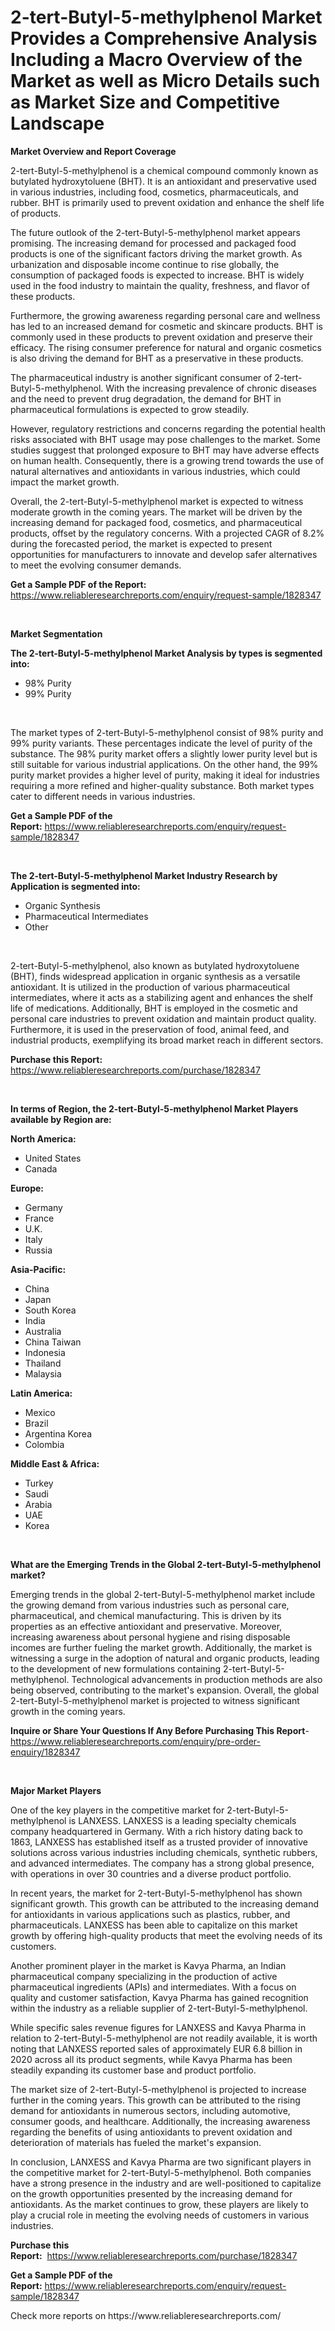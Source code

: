 <p><h1>2-tert-Butyl-5-methylphenol Market Provides a Comprehensive Analysis Including a Macro Overview of the Market as well as Micro Details such as Market Size and Competitive Landscape</h1></p><p><strong>Market Overview and Report Coverage</strong></p>
<p><p>2-tert-Butyl-5-methylphenol is a chemical compound commonly known as butylated hydroxytoluene (BHT). It is an antioxidant and preservative used in various industries, including food, cosmetics, pharmaceuticals, and rubber. BHT is primarily used to prevent oxidation and enhance the shelf life of products.</p><p>The future outlook of the 2-tert-Butyl-5-methylphenol market appears promising. The increasing demand for processed and packaged food products is one of the significant factors driving the market growth. As urbanization and disposable income continue to rise globally, the consumption of packaged foods is expected to increase. BHT is widely used in the food industry to maintain the quality, freshness, and flavor of these products.</p><p>Furthermore, the growing awareness regarding personal care and wellness has led to an increased demand for cosmetic and skincare products. BHT is commonly used in these products to prevent oxidation and preserve their efficacy. The rising consumer preference for natural and organic cosmetics is also driving the demand for BHT as a preservative in these products.</p><p>The pharmaceutical industry is another significant consumer of 2-tert-Butyl-5-methylphenol. With the increasing prevalence of chronic diseases and the need to prevent drug degradation, the demand for BHT in pharmaceutical formulations is expected to grow steadily.</p><p>However, regulatory restrictions and concerns regarding the potential health risks associated with BHT usage may pose challenges to the market. Some studies suggest that prolonged exposure to BHT may have adverse effects on human health. Consequently, there is a growing trend towards the use of natural alternatives and antioxidants in various industries, which could impact the market growth.</p><p>Overall, the 2-tert-Butyl-5-methylphenol market is expected to witness moderate growth in the coming years. The market will be driven by the increasing demand for packaged food, cosmetics, and pharmaceutical products, offset by the regulatory concerns. With a projected CAGR of 8.2% during the forecasted period, the market is expected to present opportunities for manufacturers to innovate and develop safer alternatives to meet the evolving consumer demands.</p></p>
<p><strong>Get a Sample PDF of the Report:</strong> <a href="https://www.reliableresearchreports.com/enquiry/request-sample/1828347">https://www.reliableresearchreports.com/enquiry/request-sample/1828347</a></p>
<p>&nbsp;</p>
<p><strong>Market Segmentation</strong></p>
<p><strong>The 2-tert-Butyl-5-methylphenol Market Analysis by types is segmented into:</strong></p>
<p><ul><li>98% Purity</li><li>99% Purity</li></ul></p>
<p>&nbsp;</p>
<p><p>The market types of 2-tert-Butyl-5-methylphenol consist of 98% purity and 99% purity variants. These percentages indicate the level of purity of the substance. The 98% purity market offers a slightly lower purity level but is still suitable for various industrial applications. On the other hand, the 99% purity market provides a higher level of purity, making it ideal for industries requiring a more refined and higher-quality substance. Both market types cater to different needs in various industries.</p></p>
<p><strong>Get a Sample PDF of the Report:</strong>&nbsp;<a href="https://www.reliableresearchreports.com/enquiry/request-sample/1828347">https://www.reliableresearchreports.com/enquiry/request-sample/1828347</a></p>
<p>&nbsp;</p>
<p><strong>The 2-tert-Butyl-5-methylphenol Market Industry Research by Application is segmented into:</strong></p>
<p><ul><li>Organic Synthesis</li><li>Pharmaceutical Intermediates</li><li>Other</li></ul></p>
<p>&nbsp;</p>
<p><p>2-tert-Butyl-5-methylphenol, also known as butylated hydroxytoluene (BHT), finds widespread application in organic synthesis as a versatile antioxidant. It is utilized in the production of various pharmaceutical intermediates, where it acts as a stabilizing agent and enhances the shelf life of medications. Additionally, BHT is employed in the cosmetic and personal care industries to prevent oxidation and maintain product quality. Furthermore, it is used in the preservation of food, animal feed, and industrial products, exemplifying its broad market reach in different sectors.</p></p>
<p><strong>Purchase this Report:</strong>&nbsp; <a href="https://www.reliableresearchreports.com/purchase/1828347">https://www.reliableresearchreports.com/purchase/1828347</a></p>
<p>&nbsp;</p>
<p><strong>In terms of Region, the 2-tert-Butyl-5-methylphenol Market Players available by Region are:</strong></p>
<p>
    <p> <strong> North America: </strong>
        <ul>
            <li>United States</li>
            <li>Canada</li>
        </ul>
        </p> 
    <p> <strong> Europe: </strong>
        <ul>
            <li>Germany</li>
            <li>France</li>
            <li>U.K.</li>
            <li>Italy</li>
            <li>Russia</li>
        </ul>
        </p> 
    <p> <strong> Asia-Pacific: </strong>
        <ul>
            <li>China</li>
            <li>Japan</li>
            <li>South Korea</li>
            <li>India</li>
            <li>Australia</li>
            <li>China Taiwan</li>
            <li>Indonesia</li>
            <li>Thailand</li>
            <li>Malaysia</li>
        </ul>
        </p> 
    <p> <strong> Latin America: </strong>
        <ul>
            <li>Mexico</li>
            <li>Brazil</li>
            <li>Argentina Korea</li>
            <li>Colombia</li>
        </ul>
        </p> 
    <p> <strong> Middle East & Africa: </strong>
        <ul>
            <li>Turkey</li>
            <li>Saudi</li>
            <li>Arabia</li>
            <li>UAE</li>
            <li>Korea</li>
        </ul>
    </p>
    </p>
<p>&nbsp;</p>
<p><strong>What are the Emerging Trends in the Global 2-tert-Butyl-5-methylphenol market?</strong></p>
<p><p>Emerging trends in the global 2-tert-Butyl-5-methylphenol market include the growing demand from various industries such as personal care, pharmaceutical, and chemical manufacturing. This is driven by its properties as an effective antioxidant and preservative. Moreover, increasing awareness about personal hygiene and rising disposable incomes are further fueling the market growth. Additionally, the market is witnessing a surge in the adoption of natural and organic products, leading to the development of new formulations containing 2-tert-Butyl-5-methylphenol. Technological advancements in production methods are also being observed, contributing to the market's expansion. Overall, the global 2-tert-Butyl-5-methylphenol market is projected to witness significant growth in the coming years.</p></p>
<p><strong>Inquire or Share Your Questions If Any Before Purchasing This Report</strong>- <a href="https://www.reliableresearchreports.com/enquiry/pre-order-enquiry/1828347">https://www.reliableresearchreports.com/enquiry/pre-order-enquiry/1828347</a></p>
<p>&nbsp;</p>
<p><strong>Major Market Players</strong></p>
<p><p>One of the key players in the competitive market for 2-tert-Butyl-5-methylphenol is LANXESS. LANXESS is a leading specialty chemicals company headquartered in Germany. With a rich history dating back to 1863, LANXESS has established itself as a trusted provider of innovative solutions across various industries including chemicals, synthetic rubbers, and advanced intermediates. The company has a strong global presence, with operations in over 30 countries and a diverse product portfolio.</p><p>In recent years, the market for 2-tert-Butyl-5-methylphenol has shown significant growth. This growth can be attributed to the increasing demand for antioxidants in various applications such as plastics, rubber, and pharmaceuticals. LANXESS has been able to capitalize on this market growth by offering high-quality products that meet the evolving needs of its customers.</p><p>Another prominent player in the market is Kavya Pharma, an Indian pharmaceutical company specializing in the production of active pharmaceutical ingredients (APIs) and intermediates. With a focus on quality and customer satisfaction, Kavya Pharma has gained recognition within the industry as a reliable supplier of 2-tert-Butyl-5-methylphenol.</p><p>While specific sales revenue figures for LANXESS and Kavya Pharma in relation to 2-tert-Butyl-5-methylphenol are not readily available, it is worth noting that LANXESS reported sales of approximately EUR 6.8 billion in 2020 across all its product segments, while Kavya Pharma has been steadily expanding its customer base and product portfolio.</p><p>The market size of 2-tert-Butyl-5-methylphenol is projected to increase further in the coming years. This growth can be attributed to the rising demand for antioxidants in numerous sectors, including automotive, consumer goods, and healthcare. Additionally, the increasing awareness regarding the benefits of using antioxidants to prevent oxidation and deterioration of materials has fueled the market's expansion.</p><p>In conclusion, LANXESS and Kavya Pharma are two significant players in the competitive market for 2-tert-Butyl-5-methylphenol. Both companies have a strong presence in the industry and are well-positioned to capitalize on the growth opportunities presented by the increasing demand for antioxidants. As the market continues to grow, these players are likely to play a crucial role in meeting the evolving needs of customers in various industries.</p></p>
<p><strong>Purchase this Report:</strong>&nbsp;&nbsp;<a href="https://www.reliableresearchreports.com/purchase/1828347">https://www.reliableresearchreports.com/purchase/1828347</a></p>
<p></p>
<p><strong>Get a Sample PDF of the Report:</strong>&nbsp;<a href="https://www.reliableresearchreports.com/enquiry/request-sample/1828347">https://www.reliableresearchreports.com/enquiry/request-sample/1828347</a></p>
<p>Check more reports on https://www.reliableresearchreports.com/</p>